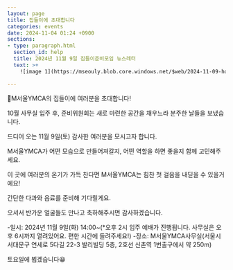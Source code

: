 ```yaml
---
layout: page
title: 집들이에 초대합니다
categories: events
date: 2024-11-04 01:24 +0900
sections:
- type: paragraph.html
  section_id: help
  title: 2024년 11월 9일 집들이준비모임 뉴스레터
  text: >+
    ![image 1](https://mseouly.blob.core.windows.net/$web/2024-11-09-housewarming.png)

---
```


💌M서울YMCA의 집들이에 여러분을 초대합니다!

10월 사무실 입주 후, 준비위원회는 새로 마련한 공간을 채우느라 분주한 날들을 보냈습니다. 

드디어 오는 11월 9일(토) 감사한 여러분을 모시고자 합니다. 

M서울YMCA가 어떤 모습으로 만들어져갈지, 어떤 역할을 하면 좋을지 함께 고민해주세요. 

이 곳에 여러분의 온기가 가득 찬다면 M서울YMCA는 힘찬 첫 걸음을 내딛을 수 있을거에요! 

간단한 다과와 음료를 준비해 기다릴게요.

오셔서 반가운 얼굴들도 만나고 축하해주시면 감사하겠습니다. 

\-일시: 2024년 11월 9일(화) 14:00~(*오후 2시 입주 예배가 진행됩니다. 사무실은 오후 6시까지 열려있어요. 편한 시간에 들려주세요!)
\-장소: M서울YMCA사무실(서울시 서대문구 연세로 5다길 22-3 발리빌딩 5층, 2호선 신촌역 1번출구에서 약 250m)

토요일에 뵙겠습니다😀



